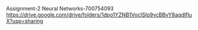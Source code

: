 Assignment-2
Neural Networks-700754093
https://drive.google.com/drive/folders/1dpo1YZNB1VocISlp9vcBBvY8aqdIfluX?usp=sharing
